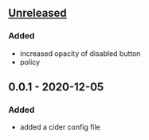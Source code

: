 ## [Unreleased]
### Added
- increased opacity of disabled button
- policy

## 0.0.1 - 2020-12-05
### Added
- added a cider config file

[Unreleased]: https://github.com/PrepTimer/PrepTime/compare/0.0.1...HEAD